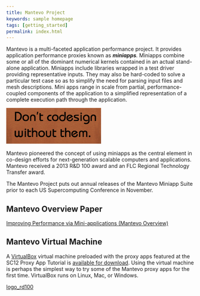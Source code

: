 ```yaml
---
title: Mantevo Project
keywords: sample homepage
tags: [getting_started]
permalink: index.html
---
```


Mantevo is a multi-faceted application performance project. 
It provides application performance proxies known as _**miniapps**._ 
Miniapps combine some or all of the dominant numerical kernels 
contained in an actual stand-alone application. 
Miniapps include libraries wrapped in a test driver providing representative inputs. 
They may also be hard-coded to solve a particular test case so as to 
simplify the need for parsing input files and mesh descriptions. 
Mini apps range in scale from partial, performance-coupled components of the application 
to a simplified representation of a complete execution path through the application.

![Don't Codesign Without Them](images/DontCodesignWithoutThem.png)

Mantevo pioneered the concept of using miniapps as the central element in co-design efforts 
for next-generation scalable computers and applications. 
Mantevo received a 2013 R&D 100 award and an FLC Regional Technology Transfer award.

The Mantevo Project puts out annual releases of the Mantevo Miniapp Suite 
prior to each US Supercomputing Conference in November.

## Mantevo Overview Paper

[Improving Performance via Mini-applications (Mantevo Overview)](pdfs/MantevoOverview.pdf)

## Mantevo Virtual Machine

A [VirtualBox](https://www.virtualbox.org/) virtual machine preloaded with the proxy apps 
featured at the SC12 Proxy App Tutorial is 
[available for download](tutorial.html). 
Using the virtual machine is perhaps the simplest way to try some of the Mantevo proxy apps 
for the first time. VirtualBox runs on Linux, Mac, or Windows.

[logo_rd100](images/logo_rd100.png)
